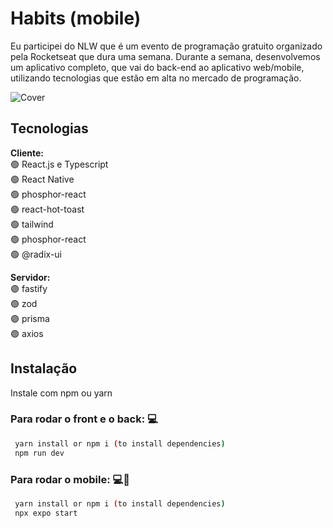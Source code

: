 
# Habits (mobile)

Eu participei do NLW que é um evento de programação gratuito organizado pela Rocketseat que dura uma semana. Durante a semana, desenvolvemos um aplicativo completo, que vai do back-end ao aplicativo web/mobile, utilizando tecnologias que estão em alta no mercado de programação.


![Cover](https://user-images.githubusercontent.com/78622458/215225528-5144a27c-e4d9-4a50-b4f4-57e1ed70cb9b.png)


## Tecnologias

**Cliente:** <br/>
🟢 React.js e Typescript <br/>
🟢 React Native <br/>
🟢 phosphor-react <br/>
🟢 react-hot-toast <br/>
🟢 tailwind <br/>
🟢 phosphor-react <br/>
🟢 @radix-ui 

**Servidor:** <br/>
🟣 fastify <br/>
🟣 zod <br/>
🟣 prisma <br/>
🟣 axios


## Instalação

Instale com npm ou yarn

### Para rodar o front e o back: 💻
```bash
 yarn install or npm i (to install dependencies)
 npm run dev
```

### Para rodar o mobile: 💻📲
```bash
 yarn install or npm i (to install dependencies)
 npx expo start
```
